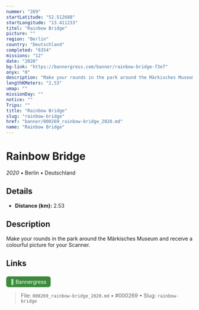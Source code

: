 ```yaml
---
nummer: "269"
startLatitude: "52.512688"
startLongitude: "13.411233"
titel: "Rainbow Bridge"
picture: ""
region: "Berlin"
country: "Deutschland"
completed: "6354"
missions: "12"
date: "2020"
bg-link: "https://bannergress.com/banner/rainbow-bridge-f3e7"
onyx: "0"
description: "Make your rounds in the park around the Märkisches Museum and receive a colourful picture for your Scanner."
lengthKMeters: "2,53"
umap: ""
missionDay: ""
notice: ""
Trips: ""
title: "Rainbow Bridge"
slug: "rainbow-bridge"
href: "banner/000269_rainbow-bridge_2020.md"
name: "Rainbow Bridge"
---
```

# Rainbow Bridge

*2020* • Berlin • Deutschland





## Details
- **Distance (km):** 2.53






## Description
Make your rounds in the park around the Märkisches Museum and receive a colourful picture for your Scanner.



## Links
<a href="https://bannergress.com/banner/rainbow-bridge-f3e7" style="display:inline-block;margin:6px 8px 0 0;padding:6px 12px;background:#3c8b3c;color:#fff;text-decoration:none;border-radius:6px;">🔗 Bannergress</a>




> File: `000269_rainbow-bridge_2020.md` • #000269 • Slug: `rainbow-bridge`

